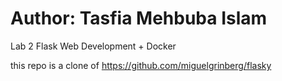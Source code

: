 # Author: Tasfia Mehbuba Islam
Lab 2 Flask Web Development + Docker

this repo is a clone of https://github.com/miguelgrinberg/flasky

